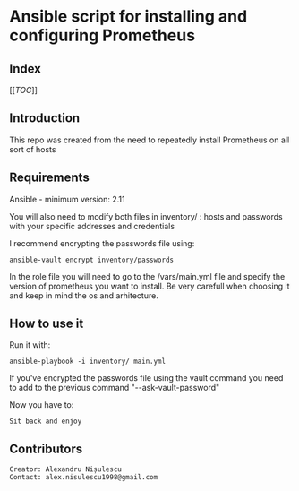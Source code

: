 # Ansible script for installing and configuring Prometheus

## Index
[[_TOC_]]

## Introduction
This repo was created from the need to repeatedly install Prometheus on all sort of hosts
    

## Requirements

Ansible - minimum version: 2.11

You will also need to modify both files in inventory/ : hosts and passwords with your specific addresses and credentials

I recommend encrypting the passwords file using:

    ansible-vault encrypt inventory/passwords

In the role file you will need to go to the /vars/main.yml file and specify the version of prometheus you want to install. Be very carefull when choosing it and keep in mind the os and arhitecture.

## How to use it
Run it with:

    ansible-playbook -i inventory/ main.yml

If you've encrypted the passwords file using the vault command you need to add to the previous command "--ask-vault-password"

Now you have to:

    Sit back and enjoy

## Contributors
    Creator: Alexandru Nișulescu
    Contact: alex.nisulescu1998@gmail.com
